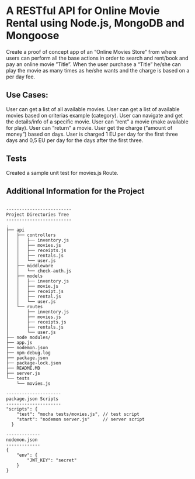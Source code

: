 # A RESTful API for Online Movie Rental using Node.js, MongoDB and Mongoose
Create a proof of concept app of an “Online Movies Store” from where users can perform all the
base actions in order to search and rent/book and pay an online movie ”Title”. When the user
purchase a “Title” he/she can play the movie as many times as he/she wants and the charge is
based on a per day fee.

## Use Cases:
User can get a list of all available movies.
User can get a list of available movies based on criterias example (category).
User can navigate and get the details/info of a specific movie.
User can “rent” a movie (make available for play).
User can “return” a movie.
User get the charge (“amount of money”) based on days.
User is charged 1 EU per day for the first three days and 0,5 EU per day for the days after the
first three.

## Tests
Created a sample unit test for movies.js Route.

## Additional Information for the Project
```

-------------------------
Project Directories Tree
-------------------------
.
├── api
│   ├── controllers
│   │   ├── inventory.js
│   │   ├── movies.js
│   │   ├── receipts.js
│   │   ├── rentals.js
│   │   └── user.js
│   ├── middleware
│   │   └── check-auth.js
│   ├── models
│   │   ├── inventory.js
│   │   ├── movie.js
│   │   ├── receipt.js
│   │   ├── rental.js
│   │   └── user.js
│   └── routes
│       ├── inventory.js
│       ├── movies.js
│       ├── receipts.js
│       ├── rentals.js
│       └── user.js
├── node modules/
├── app.js
├── nodemon.json
├── npm-debug.log
├── package.json
├── package-lock.json
├── README.MD
├── server.js
└── tests
    └── movies.js

---------------------
package.json Scripts
---------------------
"scripts": {
    "test": "mocha tests/movies.js", // test script
    "start": "nodemon server.js"     // server script
  }

-------------
nodemon.json
-------------
{
    "env": {
        "JWT_KEY": "secret"
    }
}
```
